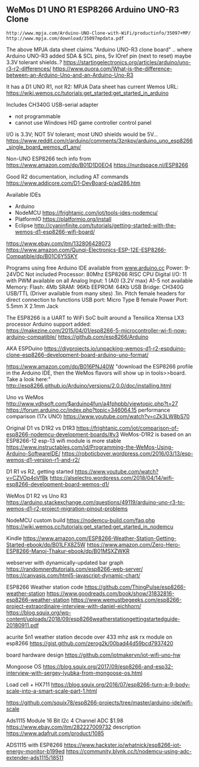 ---
---
## WeMos D1 UNO R1 ESP8266 Arduino UNO-R3 Clone

```
http://www.mpja.com/Arduino-UNO-Clone-with-WiFi/productinfo/35097+MP/
http://www.mpja.com/download/35097mpdata.pdf
```

The above MPJA data sheet claims "Arduino UNO-R3 clone board"
.. where Arduino UNO-R3 added SDA & SCL pins, 5v IOref pin (next to reset)
   maybe 3.3V tolerant shields..?
 https://startingelectronics.org/articles/arduino/uno-r3-r2-differences/
https://www.quora.com/What-is-the-difference-between-an-Arduino-Uno-and-an-Arduino-Uno-R3

It has a D1 UNO R1, not R2:
MPJA Data sheet has current Wemos URL:
https://wiki.wemos.cc/tutorials:get_started:get_started_in_arduino

Includes CH340G USB-serial adapter
- not programmable
- cannot use Windows HID game controller control panel

I/O is 3.3V;  NOT 5V tolerant; most UNO shields would be 5V...
https://www.reddit.com/r/arduino/comments/3znkpv/arduino_uno_esp8266_single_board_wemos_d1_any/

Non-UNO ESP8266 tech info from https://www.amazon.com/dp/B01D1D0EO4
https://nurdspace.nl/ESP8266

Good R2 documentation, including AT commands
https://www.addicore.com/D1-DevBoard-p/ad286.htm

Available IDEs
- Arduino
- NodeMCU  https://frightanic.com/iot/tools-ides-nodemcu/
- PlatformIO https://platformio.org/install
- Eclipse
http://cyaninfinite.com/tutorials/getting-started-with-the-wemos-d1-esp8266-wifi-board/

https://www.ebay.com/itm/132806428073
https://www.amazon.com/Qunqi-Electronics-ESP-12E-ESP8266-Compatible/dp/B01C6Y5SKY

Programs using free Arduino IDE available from www.arduino.cc
Power: 9-24VDC Not included
Processor: 80Mhz ESP8266 RISC CPU
Digital I/O: 11 with PWM available on all
Analog Input: 1 (A0) (3.2V max) A1-5 not available
Memory: Flash: 4Mb
SRAM: 96Kb
EEPROM: 64Kb
USB Bridge: CH340G USB/TTL (Driver available from many sites)
.1in. Pitch female headers for direct connection to functions
USB port: Micro Type B female
Power Port: 5.5mm X 2.1mm Jack

The ESP8266 is a UART to WiFi SoC
 built around a Tensilica Xtensa LX3 processor
Arduino support added:
https://makezine.com/2015/04/01/esp8266-5-microcontroller-wi-fi-now-arduino-compatible/
https://github.com/esp8266/Arduino

AKA ESPDuino
https://diyprojects.io/unpacking-wemos-d1-r2-espduino-clone-esp8266-development-board-arduino-uno-format/

https://www.amazon.com/dp/B016PNJ40W
"download the ESP8266 profile in the Arduino IDE, then the WeMos flavors will show up in tools>>board. Take a look here:"
 http://esp8266.github.io/Arduino/versions/2.0.0/doc/installing.html

Uno vs WeMos
http://www.vdhsoft.com/$arduino4fun/a4fphpbb/viewtopic.php?t=27
https://forum.arduino.cc/index.php?topic=346064.15
performance comparison (17x UNO)
https://www.youtube.com/watch?v=cZk3LW8bS70

Original D1 vs D1R2 vs D1R3
https://frightanic.com/iot/comparison-of-esp8266-nodemcu-development-boards/#v3
WeMos-D1R2 is based on an ESP8266-12
esp-13 wifi module is more stable
https://www.instructables.com/id/Programming-the-WeMos-Using-Arduino-SoftwareIDE/
https://roboticboyer.wordpress.com/2016/03/13/esp-wemos-d1-version-r1-and-r2/

D1 R1 vs R2, getting started
https://www.youtube.com/watch?v=CZVOp4oVfBk
https://alselectro.wordpress.com/2018/04/14/wifi-esp8266-development-board-wemos-d1/

WeMos D1 R2 vs Uno R3
https://arduino.stackexchange.com/questions/49119/arduino-uno-r3-to-wemos-d1-r2-project-migration-pinout-problems

NodeMCU custom build
https://nodemcu-build.com/faq.php
https://wiki.wemos.cc/tutorials:get_started:get_started_in_nodemcu


Kindle
https://www.amazon.com/ESP8266-Weather-Station-Getting-Started-ebook/dp/B01LFX8Z5W
https://www.amazon.com/Zero-Hero-ESP8266-Manoj-Thakur-ebook/dp/B01MSXZWKR

webserver with dynamically-updated bar graph
https://randomnerdtutorials.com/esp8266-web-server/
https://canvasjs.com/html5-javascript-dynamic-chart/

ESP8266 Weather station code
https://github.com/ThingPulse/esp8266-weather-station
https://www.goodreads.com/book/show/31832816-esp8266-weather-station
https://www.wemustbegeeks.com/esp8266-project-extraordinaire-interview-with-daniel-eichhorn/
https://blog.squix.org/wp-content/uploads/2018/09/esp8266weatherstationgettingstartedguide-20180911.pdf

acurite 5n1 weather station decode over 433 mhz ask rx module on esp8266
https://gist.github.com/zerog2k/00bad44d59bcd7937420

board hardware design
https://github.com/iotmakervn/iot-wifi-uno-hw

Mongoose OS
https://blog.squix.org/2017/09/esp8266-and-esp32-interview-with-sergey-lyubka-from-mongoose-os.html

Load cell + HX711
https://blog.squix.org/2016/07/esp8266-turn-a-9-body-scale-into-a-smart-scale-part-1.html

https://github.com/squix78/esp8266-projects/tree/master/arduino-ide/wifi-scale

Ads1115 Module 16 Bit I2c 4 Channel ADC $1.98
https://www.ebay.com/itm/282227009732
description
https://www.adafruit.com/product/1085

ADS1115 with ESP8266
https://www.hackster.io/whatnick/esp8266-iot-energy-monitor-b199ed
https://community.blynk.cc/t/nodemcu-using-adc-extender-ads1115/18511
```
